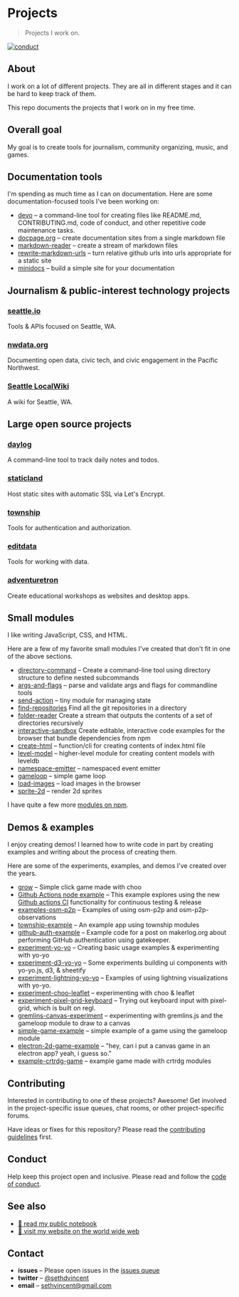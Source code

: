 # Projects

> Projects I work on.

[![conduct][conduct]][conduct-url]

[conduct]: https://img.shields.io/badge/code%20of%20conduct-contributor%20covenant-green.svg?style=flat-square
[conduct-url]: CODE_OF_CONDUCT.md

## About

I work on a lot of different projects. They are all in different stages and it can be hard to keep track of them.

This repo documents the projects that I work on in my free time.

## Overall goal

My goal is to create tools for journalism, community organizing, music, and games.

## Documentation tools

I'm spending as much time as I can on documentation. Here are some documentation-focused tools I've been working on:

- [devo](https://npmjs.com/devo) – a command-line tool for creating files like README.md, CONTRIBUTING.md, code of conduct, and other repetitive code maintenance tasks.
- [docpage.org](https://docpage.org) – create documentation sites from a single markdown file
- [markdown-reader](https://npmjs.com/markdown-reader) – create a stream of markdown files
- [rewrite-markdown-urls](https://npm/rewrite-markdown-urls) – turn relative github urls into urls appropriate for a static site
- [minidocs](https://npmjs.com/minidocs) – build a simple site for your documentation

## Journalism & public-interest technology projects

### [seattle.io](http://seattle.io)

Tools & APIs focused on Seattle, WA.

### [nwdata.org](http://nwdata.org)

Documenting open data, civic tech, and civic engagement in the Pacific Northwest.

### [Seattle LocalWiki](https://localwiki.org/seattle)

A wiki for Seattle, WA.

## Large open source projects

### [daylog](https://daylog.sh)

A command-line tool to track daily notes and todos.

### [staticland](https://static.land)

Host static sites with automatic SSL via Let's Encrypt.

### [township](https://github.com/township)

Tools for authentication and authorization.

### [editdata](https://editdata.org)

Tools for working with data.

### [adventuretron](https://adventuretron.org)

Create educational workshops as websites and desktop apps.

## Small modules

I like writing JavaScript, CSS, and HTML.

Here are a few of my favorite small modules I've created that don't fit in one of the above sections.

- [directory-command](https://github.com/sethvincent/directory-command) – Create a command-line tool using directory structure to define nested subcommands
- [args-and-flags](https://github.com/sethvincent/args-and-flags) – parse and validate args and flags for commandline tools
- [send-action](https://github.com/sethvincent/send-action) – tiny module for managing state
- [find-repositories](https://github.com/sethvincent/find-repositories) Find all the git repositories in a directory
- [folder-reader](https://github.com/sethvincent/folder-reader) Create a stream that outputs the contents of a set of directories recursively
- [interactive-sandbox](https://github.com/sethvincent/interactive-sandbox) Create editable, interactive code examples for the browser that bundle dependencies from npm
- [create-html](https://github.com/sethvincent/create-html) – function/cli for creating contents of index.html file
- [level-model](https://github.com/sethvincent/level-model) – higher-level module for creating content models with leveldb
- [namespace-emitter](https://github.com/sethvincent/namespace-emitter) – namespaced event emitter
- [gameloop](https://github.com/sethvincent/gameloop) – simple game loop
- [load-images](https://github.com/sethvincent/load-images) – load images in the browser
- [sprite-2d](https://github.com/sethvincent/sprite-2d) – render 2d sprites

I have quite a few more [modules on npm](https://npmjs.com/~sethvincent).

## Demos & examples

I enjoy creating demos! I learned how to write code in part by creating examples and writing about the process of creating them.

Here are some of the experiments, examples, and demos I've created over the years.

- [grow](https://github.com/sethvincent/grow) – Simple click game made with choo 
- [Github Actions node example](https://github.com/sethvincent/example-github-actions-node) – This example explores using the new [Github actions CI](https://github.com/features/actions) functionality for continuous testing & release
- [examples-osm-p2p](https://github.com/sethvincent/examples-osm-p2p) – Examples of using osm-p2p and osm-p2p-observations
- [township-example](https://github.com/township/township-example) – An example app using township modules
- [github-auth-example](https://github.com/sethvincent/github-auth-example) – Example code for a post on makerlog.org about performing GitHub authentication using gatekeeper.
- [experiment-yo-yo](https://github.com/sethvincent/experiment-yo-yo) – Creating basic usage examples & experimenting with yo-yo
- [experiment-d3-yo-yo](https://github.com/sethvincent/experiment-d3-yo-yo) – Some experiments building ui components with yo-yo.js, d3, & sheetify
- [experiment-lightning-yo-yo](https://github.com/sethvincent/experiment-lightning-yo-yo) – Examples of using lightning visualizations with yo-yo.
- [experiment-choo-leaflet](https://github.com/sethvincent/experiment-choo-leaflet) – experimenting with choo & leaflet
- [experiment-pixel-grid-keyboard](https://github.com/sethvincent/experiment-pixel-grid-keyboard) – Trying out keyboard input with pixel-grid, which is built on regl.
- [gremlins-canvas-experiment](https://github.com/sethvincent/gremlins-canvas-experiment) – experimenting with gremlins.js and the gameloop module to draw to a canvas
- [simple-game-example](https://github.com/sethvincent/simple-game-example) – simple example of a game using the gameloop module
- [electron-2d-game-example](https://github.com/sethvincent/electron-2d-game-example) – "hey, can i put a canvas game in an electron app? yeah, i guess so."
- [example-crtrdg-game](https://github.com/sethvincent/example-crtrdg-game) – example game made with crtrdg modules

## Contributing

Interested in contributing to one of these projects? Awesome! Get involved in the project-specific issue queues, chat rooms, or other project-specific forums.

Have ideas or fixes for this repository? Please read the [contributing guidelines](CONTRIBUTING.md) first.

## Conduct

Help keep this project open and inclusive. Please read and follow the [code of conduct](CODE_OF_CONDUCT.md).

## See also
- [📓 read my public notebook](https://github.com/sethvincent/docs)
- [📖 visit my website on the world wide web](https://sethvincent.com)

## Contact
- **issues** – Please open issues in the [issues queue](https://github.com/sethvincent/projects/issues)
- **twitter** – [@sethdvincent](https://twitter.com/sethdvincent)
- **email** – sethvincent@gmail.com
